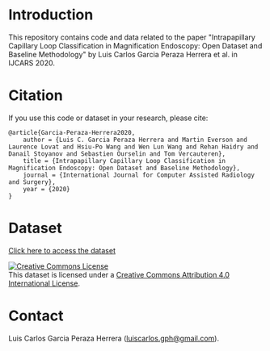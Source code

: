 # Introduction
This repository contains code and data related to the paper "Intrapapillary Capillary Loop Classification in Magnification Endoscopy: Open Dataset and Baseline Methodology" by Luis Carlos Garcia Peraza Herrera et al. in IJCARS 2020.

# Citation
If you use this code or dataset in your research, please cite:
```
@article{Garcia-Peraza-Herrera2020,
	author = {Luis C. Garcia Peraza Herrera and Martin Everson and Laurence Lovat and Hsiu-Po Wang and Wen Lun Wang and Rehan Haidry and Danail Stoyanov and Sebastien Ourselin and Tom Vercauteren},
	title = {Intrapapillary Capillary Loop Classification in Magnification Endoscopy: Open Dataset and Baseline Methodology},
	journal = {International Journal for Computer Assisted Radiology and Surgery},
	year = {2020}
}
```

# Dataset

[Click here to access the dataset](https://synapse.org/ipcl)

<a rel="license" href="http://creativecommons.org/licenses/by/4.0/"><img alt="Creative Commons License" style="border-width:0" src="https://i.creativecommons.org/l/by/4.0/88x31.png" /></a><br />This dataset is licensed under a <a rel="license" href="http://creativecommons.org/licenses/by/4.0/">Creative Commons Attribution 4.0 International License</a>.

# Contact
Luis Carlos Garcia Peraza Herrera (luiscarlos.gph@gmail.com).
